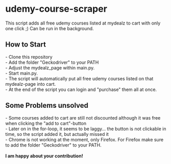 # udemy-course-scraper
This script adds all free udemy courses listed at mydealz to cart with only one click ;)
Can be run in the background.

<h2> How to Start </h2>
- Clone this repository <br>
- Add the folder "Geckodriver" to your PATH <br>
- Adjust the mydealz_page within main.py. <br>
- Start main.py. <br>
- The script will automatically put all free udemy courses listed on that mydealz-page into cart. <br>
- At the end of the script you can login and "purchase" them all at once. <br>

<h2> Some Problems unsolved </h2>
- Some courses added to cart are still not discounted although it was free when clicking the "add to cart"-button <br>
- Later on in the for-loop, it seems to be laggy... the button is not clickable in time, so the script added it, but actually missed it <br>
- Chrome is not working at the moment, only Firefox. For Firefox make sure to add the folder "Geckodriver" to your PATH. <br>

<br>
<b> I am happy about your contribution! </b>
